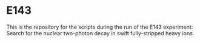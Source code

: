 # E143

This is the repository for the scripts during the run of the E143 experiment: Search for the nuclear two-photon decay in swift fully-stripped heavy ions.
